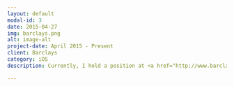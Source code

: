 ```yaml
---
layout: default
modal-id: 3
date: 2015-04-27
img: barclays.png
alt: image-alt
project-date: April 2015 - Present
client: Barclays
category: iOS
description: Currently, I hold a position at <a href="http://www.barclays.com/" target="_blank" rel="nofollow">Barclays</a> as an iOS Developer.<br> <br> <p><a href="https://www.flickr.com/photos/136463048@N06/albums" target="_blank" rel="nofollow">Screenshots</a> of projects I built.</p>

---
```


